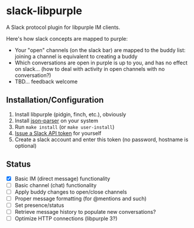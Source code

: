 # slack-libpurple

A Slack protocol plugin for libpurple IM clients.

Here's how slack concepts are mapped to purple:

   * Your "open" channels (on the slack bar) are mapped to the buddy list: joining a channel is equivalent to creating a buddy
   * Which conversations are open in purple is up to you, and has no effect on slack... (how to deal with activity in open channels with no conversation?)
   * TBD... feedback welcome

## Installation/Configuration

1. Install libpurple (pidgin, finch, etc.), obviously
1. Install [json-parser](https://github.com/udp/json-parser) on your system
1. Run `make install` (or `make user-install`)
1. [Issue a Slack API token](https://api.slack.com/custom-integrations/legacy-tokens) for yourself
1. Create a slack account and enter this token (no password, hostname is optional)

## Status

- [x] Basic IM (direct message) functionality
- [ ] Basic channel (chat) functionality
- [ ] Apply buddy changes to open/close channels
- [ ] Proper message formatting (for @mentions and such)
- [ ] Set presence/status
- [ ] Retrieve message history to populate new conversations?
- [ ] Optimize HTTP connections (libpurple 3?)
